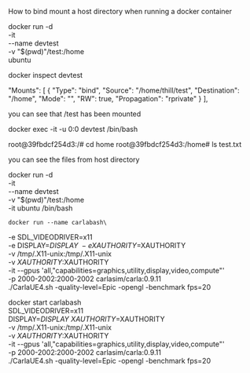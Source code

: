 
How to bind mount a host directory when running a docker container

docker run -d \
    -it \
    --name devtest \
    -v "$(pwd)"/test:/home \
    ubuntu

docker inspect devtest

"Mounts": [
            {
                "Type": "bind",
                "Source": "/home/thill/test",
                "Destination": "/home",
                "Mode": "",
                "RW": true,
                "Propagation": "rprivate"
            }
        ],

you can see that /test has been mounted

docker exec -it -u 0:0 devtest /bin/bash

root@39fbdcf254d3:/# cd home
root@39fbdcf254d3:/home# ls
test.txt

you can see the files from host directory

docker run -d \
    -it \
    --name devtest \
    -v "$(pwd)"/test:/home \
    -it ubuntu /bin/bash




    docker run --name carlabash\
 -e SDL_VIDEODRIVER=x11 \
 -e DISPLAY=$DISPLAY \
 -e XAUTHORITY=$XAUTHORITY \
 -v /tmp/.X11-unix:/tmp/.X11-unix \
 -v $XAUTHORITY:$XAUTHORITY \
 -it --gpus 'all,"capabilities=graphics,utility,display,video,compute"' \
 -p 2000-2002:2000-2002 carlasim/carla:0.9.11 \
 ./CarlaUE4.sh -quality-level=Epic -opengl -benchmark fps=20


 docker start carlabash\
SDL_VIDEODRIVER=x11 \
DISPLAY=$DISPLAY \
XAUTHORITY=$XAUTHORITY \
-v /tmp/.X11-unix:/tmp/.X11-unix \
-v $XAUTHORITY:$XAUTHORITY \
-it --gpus 'all,"capabilities=graphics,utility,display,video,compute"' \
-p 2000-2002:2000-2002 carlasim/carla:0.9.11 \
./CarlaUE4.sh -quality-level=Epic -opengl -benchmark fps=20
